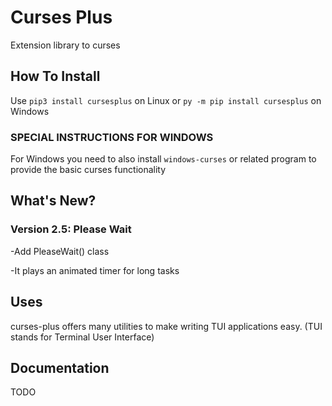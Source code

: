 # Curses Plus
Extension library to curses

## How To Install
Use ```pip3 install cursesplus```
on Linux or ```py -m pip install cursesplus```
on Windows

### SPECIAL INSTRUCTIONS FOR WINDOWS

For Windows you need to also install ```windows-curses``` or related program
to provide the basic curses functionality

## What's New?

### Version 2.5: Please Wait

-Add PleaseWait() class

-It plays an animated timer for long tasks

## Uses

curses-plus offers many utilities to make writing TUI applications easy. (TUI stands for Terminal User Interface)

## Documentation

TODO